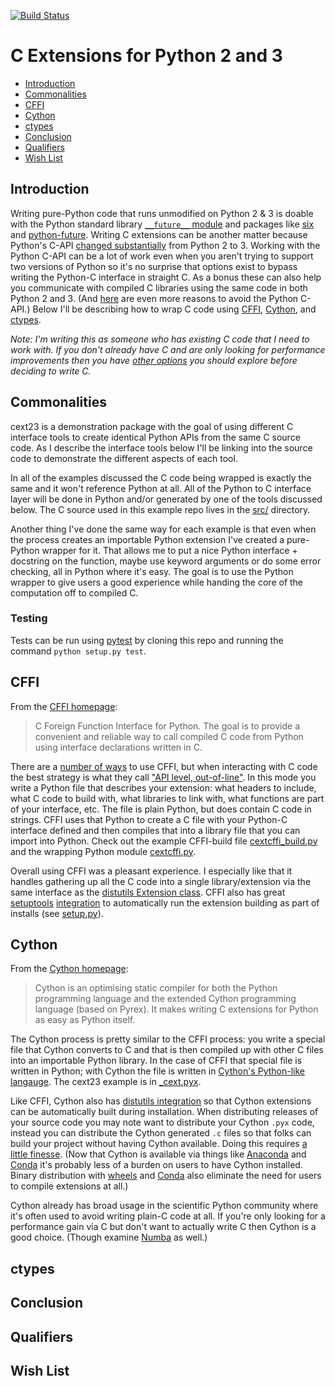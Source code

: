 [![Build Status](https://travis-ci.org/jiffyclub/cext23.svg?branch=master)](https://travis-ci.org/jiffyclub/cext23)

# C Extensions for Python 2 and 3

- [Introduction](#introduction)
- [Commonalities](#commonalities)
- [CFFI](#cffi)
- [Cython](#cython)
- [ctypes](#ctypes)
- [Conclusion](#conclusion)
- [Qualifiers](#qualifiers)
- [Wish List](#wish-list)

## Introduction

Writing pure-Python code that runs unmodified on Python 2 & 3 is doable
with the Python standard library [`__future__` module][future] and
packages like [six][] and [python-future][].
Writing C extensions can be another matter because Python's C-API
[changed substantially][cporting] from Python 2 to 3.
Working with the Python C-API can be a lot of work even when you aren't
trying to support two versions of Python so it's no surprise that options
exist to bypass writing the Python-C interface in straight C.
As a bonus these can also help you communicate with compiled C libraries
using the same code in both Python 2 and 3.
(And [here][snarky] are even more reasons to avoid the Python C-API.)
Below I'll be describing how to wrap C code using
[CFFI][], [Cython][], and [ctypes][].

*Note: I'm writing this as someone who has existing C code that I need to
work with. If you don't already have C and are only looking for performance
improvements then you have [other options][perf-alts] you should explore
before deciding to write C.*

## Commonalities

cext23 is a demonstration package with the goal of using different
C interface tools to create identical Python APIs from the same
C source code.
As I describe the interface tools below I'll be linking into the
source code to demonstrate the different aspects of each tool.

In all of the examples discussed the C code being wrapped is exactly
the same and it won't reference Python at all.
All of the Python to C interface layer will be done in Python and/or
generated by one of the tools discussed below.
The C source used in this example repo lives in the [src/](./src/) directory.

Another thing I've done the same way for each example is that even when
the process creates an importable Python extension I've created a
pure-Python wrapper for it.
That allows me to put a nice Python interface + docstring on the function,
maybe use keyword arguments or do some error checking, all in Python
where it's easy.
The goal is to use the Python wrapper to give users a good experience
while handing the core of the computation off to compiled C.

### Testing

Tests can be run using [pytest][] by cloning this repo
and running the command `python setup.py test`.

## CFFI

From the [CFFI homepage][CFFI]:

> C Foreign Function Interface for Python.
> The goal is to provide a convenient and reliable way to call compiled
> C code from Python using interface declarations written in C.

There are a [number of ways][cffi-overview] to use CFFI,
but when interacting with C code the best strategy is what they call
["API level, out-of-line"][cffi-api-level].
In this mode you write a Python file that describes your extension:
what headers to include, what C code to build with, what libraries to
link with, what functions are part of your interface, etc.
The file is plain Python, but does contain C code in strings.
CFFI uses that Python to create a C file with your Python-C interface defined
and then compiles that into a library file that you can import into Python.
Check out the example CFFI-build file
[cextcffi_build.py](./cext23/cffi/cextcffi_build.py)
and the wrapping Python module [cextcffi.py](./cext23/cffi/cextcffi.py).

Overall using CFFI was a pleasant experience.
I especially like that it handles gathering up all the C code into
a single library/extension via the same interface as the
[distutils Extension class][distutils-ext].
CFFI also has great [setuptools][] [integration][cffi-dist]
to automatically run the extension building as part of installs
(see [setup.py][]).

## Cython

From the [Cython homepage][Cython]:

> Cython is an optimising static compiler for both the Python programming
> language and the extended Cython programming language (based on Pyrex).
> It makes writing C extensions for Python as easy as Python itself.

The Cython process is pretty similar to the CFFI process:
you write a special file that Cython converts to C and that is
then compiled up with other C files into an importable Python library.
In the case of CFFI that special file is written in Python;
with Cython the file is written in [Cython's Python-like langauge][cython-lang].
The cext23 example is in [_cext.pyx](./cext23/cython/_cext.pyx).

Like CFFI, Cython also has [distutils integration][cython-dist] so that
Cython extensions can be automatically built during installation.
When distributing releases of your source code you may note want to
distribute your Cython `.pyx` code, instead you can distribute the
Cython generated `.c` files so that folks can build your project without
having Cython available.
Doing this requires [a little finesse][cython-dist-c].
(Now that Cython is available via things like [Anaconda][] and [Conda][]
it's probably less of a burden on users to have Cython installed.
Binary distribution with [wheels][] and [Conda][] also eliminate the need
for users to compile extensions at all.)

Cython already has broad usage in the scientific Python community where it's
often used to avoid writing plain-C code at all.
If you're only looking for a performance gain via C but don't want to
actually write C then Cython is a good choice.
(Though examine [Numba][] as well.)

## ctypes

## Conclusion

## Qualifiers

## Wish List

[future]: https://docs.python.org/3/library/__future__.html
[six]: https://pythonhosted.org/six/
[python-future]: http://python-future.org/overview.html
[cporting]: https://docs.python.org/3/howto/cporting.html
[snarky]: http://www.snarky.ca/try-to-not-use-the-c-api-directly
[CFFI]: http://cffi.readthedocs.org/
[Cython]: http://cython.org/
[ctypes]: https://docs.python.org/3/library/ctypes.html
[perf-alts]: https://packaging.python.org/en/latest/extensions/#alternatives-to-handcoded-accelerator-modules
[pytest]: https://pytest.org/
[cffi-overview]: https://cffi.readthedocs.org/en/latest/overview.html
[cffi-api-level]: https://cffi.readthedocs.org/en/latest/overview.html#real-example-api-level-out-of-line
[distutils-ext]: https://docs.python.org/3/distutils/apiref.html#distutils.core.Extension
[setuptools]: https://pythonhosted.org/setuptools/index.html
[cffi-dist]: https://cffi.readthedocs.org/en/latest/cdef.html
[setup.py]: ./setup.py
[cython-lang]: http://docs.cython.org/src/userguide/language_basics.html
[cython-dist]: http://docs.cython.org/src/reference/compilation.html#compiling-with-distutils
[cython-dist-c]: http://docs.cython.org/src/reference/compilation.html#distributing-cython-modules
[Anaconda]: https://store.continuum.io/cshop/anaconda/
[Conda]: http://conda.pydata.org/docs/
[wheels]: https://wheel.readthedocs.org/en/latest/
[Numba]: http://numba.pydata.org/
